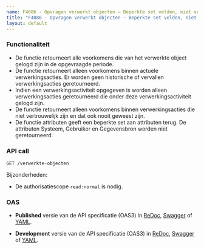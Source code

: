 ```yaml
---
name: F4086 - Opvragen verwerkt objecten – Beperkte set velden, niet vertrouwelijk
title: "F4086 - Opvragen verwerkt objecten – Beperkte set velden, niet vertrouwelijk"
layout: default
---
```


### Functionaliteit

* De functie retourneert alle voorkomens die van het verwerkte object gelogd zijn in de opgevraagde periode.
* De functie retourneert alleen voorkomens binnen actuele verwerkingsacties. Er worden geen historische of vervallen verwerkingsacties geretourneerd.
* Indien een verwerkingsactiviteit opgegeven is worden alleen verwerkingsacties geretourneerd die onder deze verwerkingsactiviteit gelogd zijn.
* De functie retourneert alleen voorkomens binnen verwerkingsacties die niet vertrouwelijk zijn en dat ook nooit geweest zijn. 
* De functie attributen geeft een beperkte set aan attributen terug. De attributen Systeem, Gebruiker en Gegevensbron worden niet geretourneerd.

### API call

`GET /verwerkte-objecten`

Bijzonderheden:
* De authorisatiescope `read:normal` is nodig.

### OAS

- **Published** versie van de API specificatie (OAS3) in
  [ReDoc](http://redocly.github.io/redoc/?url=https://raw.githubusercontent.com/VNG-Realisatie/gemma-verwerkingenlogging/master/docs/_content/api-read/oas-specification/logging-verwerkingen-api/openapi.yaml),
  [Swagger](https://petstore.swagger.io/?url=https://raw.githubusercontent.com/VNG-Realisatie/gemma-verwerkingenlogging/master/docs/_content/api-read/oas-specification/logging-verwerkingen-api/openapi.yaml) of
  [YAML](https://raw.githubusercontent.com/VNG-Realisatie/gemma-verwerkingenlogging/master/docs/_content/api-read/oas-specification/logging-verwerkingen-api/openapi.yaml).

- **Development** versie van de API specificatie (OAS3) in
  [ReDoc](http://redocly.github.io/redoc/?url=https://raw.githubusercontent.com/VNG-Realisatie/gemma-verwerkingenlogging/develop/docs/_content/api-read/oas-specification/logging-verwerkingen-api/openapi.yaml),
  [Swagger](https://petstore.swagger.io/?url=https://raw.githubusercontent.com/VNG-Realisatie/gemma-verwerkingenlogging/develop/docs/_content/api-read/oas-specification/logging-verwerkingen-api/openapi.yaml) of
  [YAML](https://raw.githubusercontent.com/VNG-Realisatie/gemma-verwerkingenlogging/develop/docs/_content/api-read/oas-specification/logging-verwerkingen-api/openapi.yaml).
